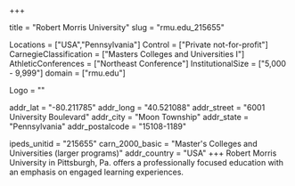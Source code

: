 
+++

title = "Robert Morris University"
slug = "rmu.edu_215655"

Locations = ["USA","Pennsylvania"]
Control = ["Private not-for-profit"]
CarnegieClassification = ["Masters Colleges and Universities I"]
AthleticConferences = ["Northeast Conference"]
InstitutionalSize = ["5,000 - 9,999"]
domain = ["rmu.edu"]

Logo = ""

addr_lat = "-80.211785"
addr_long = "40.521088"
addr_street = "6001 University Boulevard"
addr_city = "Moon Township"
addr_state = "Pennsylvania"
addr_postalcode = "15108-1189"

ipeds_unitid = "215655"
carn_2000_basic = "Master's Colleges and Universities (larger programs)"
addr_country = "USA"
+++
    Robert Morris University in Pittsburgh, Pa. offers a professionally focused education with an emphasis on engaged learning experiences.
